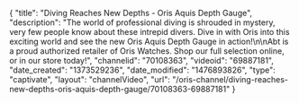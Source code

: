 {
    "title": "Diving Reaches New Depths - Oris Aquis Depth Gauge",
    "description": "The world of professional diving is shrouded in mystery, very few people know about these intrepid divers. Dive in with Oris into this exciting world and see the new Oris Aquis Depth Gauge in action!\n\nAbt is a proud authorized retailer of Oris Watches. Shop our full selection online, or in our store today!",
    "channelid": "70108363",
    "videoid": "69887181",
    "date_created": "1373529236",
    "date_modified": "1476893826",
    "type": "captivate",
    "layout": "channelVideo",
    "url": "\/oris-channel\/diving-reaches-new-depths-oris-aquis-depth-gauge\/70108363-69887181"
}